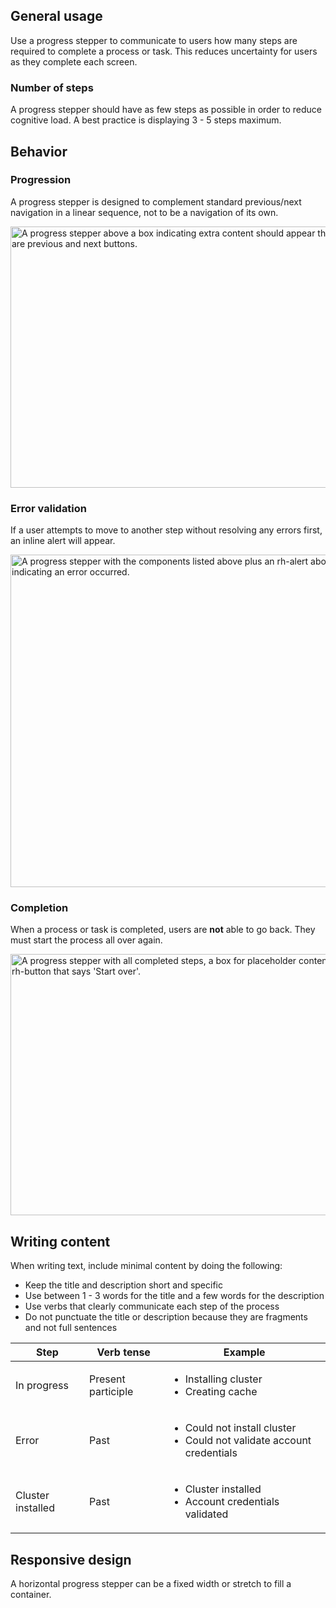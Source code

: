 ## General usage

Use a progress stepper to communicate to users how many steps are required to 
complete a process or task. This reduces uncertainty for users as they complete 
each screen.

### Number of steps

A progress stepper should have as few steps as possible in order to reduce 
cognitive load. A best practice is displaying 3 - 5 steps maximum.

## Behavior

### Progression

A progress stepper is designed to complement standard previous/next navigation 
in a linear sequence, not to be a navigation of its own.

<uxdot-example color-palette="lightest">
  <img src="../progress-stepper-guidelines-progression.svg"
        alt="A progress stepper above a box indicating extra content should appear there. Below this box are previous and next buttons."
        width="643"
        height="418">  
</uxdot-example>

### Error validation

If a user attempts to move to another step without resolving any errors first, 
an inline alert will appear.

<uxdot-example color-palette="lightest">
  <img src="../progress-stepper-guidelines-error-validation.svg"
        alt="A progress stepper with the components listed above plus an rh-alert above the stepper indicating an error occurred."
        width="643"
        height="532">  
</uxdot-example>

### Completion

When a process or task is completed, users are **not** able to go back. They must 
start the process all over again.

<uxdot-example color-palette="lightest">
  <img src="../progress-stepper-guidelines-completion.svg"
        alt="A progress stepper with all completed steps, a box for placeholder content below it, and an rh-button that says 'Start over'."
        width="643"
        height="418">  
</uxdot-example>

## Writing content

When writing text, include minimal content by doing the following:

  - Keep the title and description short and specific
  - Use between 1 - 3 words for the title and a few words for the description
  - Use verbs that clearly communicate each step of the process
  - Do not punctuate the title or description because they are fragments and not full sentences

  <rh-table>
    <table>
      <thead>
        <tr>
          <th scope="col" data-label="Step">Step</th>
          <th scope="col" data-label="Verb tense">Verb tense</th>
          <th scope="col" data-label="Example">Example</th>
        </tr>
      </thead>
      <tbody>
        <tr>
          <td data-label="Step">In progress</td>
          <td data-label="Verb tense">Present participle</td>
          <td data-label="Example">
            <ul>
              <li>Installing cluster</li>
              <li>Creating cache</li>
            </ul>
          </td>
        </tr>
        <tr>
          <td data-label="Step">Error</td>
          <td data-label="Verb tense">Past</td>
          <td data-label="Example">
            <ul>
              <li>Could not install cluster</li>
              <li>Could not validate account credentials</li>
            </ul>
          </td>
        </tr>
        <tr>
          <td data-label="Step">Cluster installed</td>
          <td data-label="Verb tense">Past</td>
          <td data-label="Example">
            <ul>
              <li>Cluster installed</li>
              <li>Account credentials validated</li>
            </ul>
          </td>
        </tr>
      </tbody>
    </table>
  </rh-table>

  ## Responsive design

  A horizontal progress stepper can be a fixed width or stretch to fill a container.